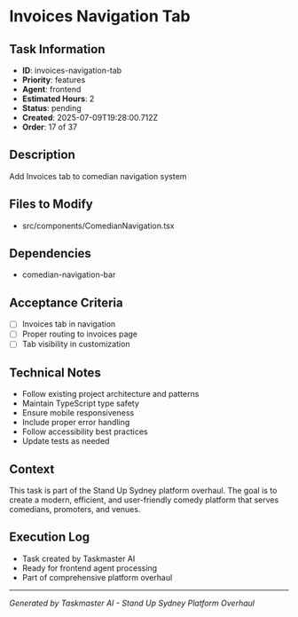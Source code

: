 # Invoices Navigation Tab

## Task Information
- **ID**: invoices-navigation-tab
- **Priority**: features
- **Agent**: frontend
- **Estimated Hours**: 2
- **Status**: pending
- **Created**: 2025-07-09T19:28:00.712Z
- **Order**: 17 of 37

## Description
Add Invoices tab to comedian navigation system

## Files to Modify
- src/components/ComedianNavigation.tsx

## Dependencies
- comedian-navigation-bar

## Acceptance Criteria
- [ ] Invoices tab in navigation
- [ ] Proper routing to invoices page
- [ ] Tab visibility in customization

## Technical Notes
- Follow existing project architecture and patterns
- Maintain TypeScript type safety
- Ensure mobile responsiveness
- Include proper error handling
- Follow accessibility best practices
- Update tests as needed

## Context
This task is part of the Stand Up Sydney platform overhaul. The goal is to create a modern, efficient, and user-friendly comedy platform that serves comedians, promoters, and venues.

## Execution Log
- Task created by Taskmaster AI
- Ready for frontend agent processing
- Part of comprehensive platform overhaul

---
*Generated by Taskmaster AI - Stand Up Sydney Platform Overhaul*
